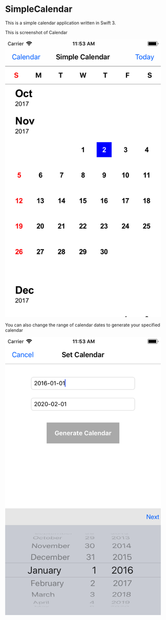# SimpleCalendar
This is a simple calendar application written in Swift 3.

This is screenshot of Calendar

![ScreenShot](https://github.com/ranjitDhiman1990/SimpleCalendar/blob/master/Calendar.png)




You can also change the range of calendar dates to generate your specified calendar

![ScreenShot](https://github.com/ranjitDhiman1990/SimpleCalendar/blob/master/SetCalendarRange.png)
